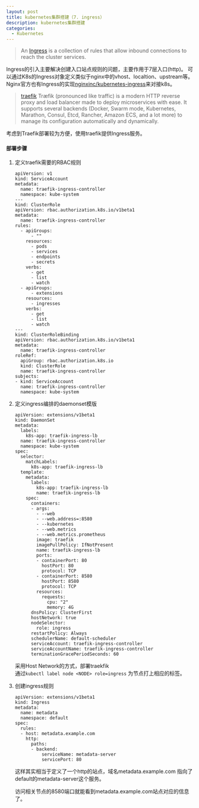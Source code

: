 ```yaml
---
layout: post
title: kubernetes集群搭建（7. ingress）
description: kubernetes集群搭建
categories:
  - Kubernetes
---
```


> An [Ingress](https://kubernetes.io/docs/concepts/services-networking/ingress/#what-is-ingress) is a collection of rules that allow inbound connections to reach the cluster services.

Ingress的引入主要解决创建入口站点规则的问题，主要作用于7层入口(http)。
可以通过K8s的Ingress对象定义类似于nginx中的vhost、localtion、upstream等。
Nginx官方也有Ingress的实现[nginxinc/kubernetes-ingress](https://github.com/nginxinc/kubernetes-ingress/releases)来对接k8s。

> [traefik](https://github.com/containous/traefik) Træfik (pronounced like traffic) is a modern HTTP reverse proxy and load balancer made to deploy microservices with ease. It supports several backends (Docker, Swarm mode, Kubernetes, Marathon, Consul, Etcd, Rancher, Amazon ECS, and a lot more) to manage its configuration automatically and dynamically.

考虑到Traefik部署较为方便，使用traefik提供Ingress服务。

#### 部署步骤

1.	定义traefik需要的RBAC规则

	```
	apiVersion: v1
	kind: ServiceAccount
	metadata:
  	  name: traefik-ingress-controller
  	  namespace: kube-system
	---
	kind: ClusterRole
	apiVersion: rbac.authorization.k8s.io/v1beta1
	metadata:
	  name: traefik-ingress-controller
	rules:
	  - apiGroups:
	      - ""
	    resources:
	      - pods
	      - services
	      - endpoints
	      - secrets
	    verbs:
	      - get
	      - list
	      - watch
	  - apiGroups:
	      - extensions
	    resources:
	      - ingresses
	    verbs:
	      - get
	      - list
	      - watch
	---
	kind: ClusterRoleBinding
	apiVersion: rbac.authorization.k8s.io/v1beta1
	metadata:
	  name: traefik-ingress-controller
	roleRef:
	  apiGroup: rbac.authorization.k8s.io
	  kind: ClusterRole
	  name: traefik-ingress-controller
	subjects:
	- kind: ServiceAccount
	  name: traefik-ingress-controller
	  namespace: kube-system
	```

2. 定义ingress编排的daemonset模版

	```
	apiVersion: extensions/v1beta1
	kind: DaemonSet
	metadata:
	  labels:
	    k8s-app: traefik-ingress-lb
	  name: traefik-ingress-controller
	  namespace: kube-system
	spec:
	  selector:
	    matchLabels:
	      k8s-app: traefik-ingress-lb
	  template:
	    metadata:
	      labels:
	        k8s-app: traefik-ingress-lb
	        name: traefik-ingress-lb
	    spec:
	      containers:
	      - args:
	        - --web
	        - --web.address=:8580
	        - --kubernetes
	        - --web.metrics
	        - --web.metrics.prometheus
	        image: traefik
	        imagePullPolicy: IfNotPresent
	        name: traefik-ingress-lb
	        ports:
	        - containerPort: 80
	          hostPort: 80
	          protocol: TCP
	        - containerPort: 8580
	          hostPort: 8580
	          protocol: TCP
	        resources:
	          requests:
	            cpu: "2"
	            memory: 4G
	      dnsPolicy: ClusterFirst
	      hostNetwork: true
	      nodeSelector:
	        role: ingress
	      restartPolicy: Always
	      schedulerName: default-scheduler
	      serviceAccount: traefik-ingress-controller
	      serviceAccountName: traefik-ingress-controller
	      terminationGracePeriodSeconds: 60
	```

	采用Host Network的方式，部署traekfik  
    通过`kubectl label node <NODE> role=ingress` 为节点打上相应的标签。

3.	创建ingress规则

	```
	apiVersion: extensions/v1beta1
	kind: Ingress
	metadata:
	  name: metadata
	  namespace: default
	spec:
	  rules:
	  - host: metadata.example.com
	    http:
	      paths:
	      - backend:
	          serviceName: metadata-server
	          servicePort: 80
	```

    这样其实相当于定义了一个http的站点，域名metadata.example.com 指向了default的metadata-server这个服务。

    访问相关节点的8580端口就能看到metadata.example.com站点对应的信息了。
